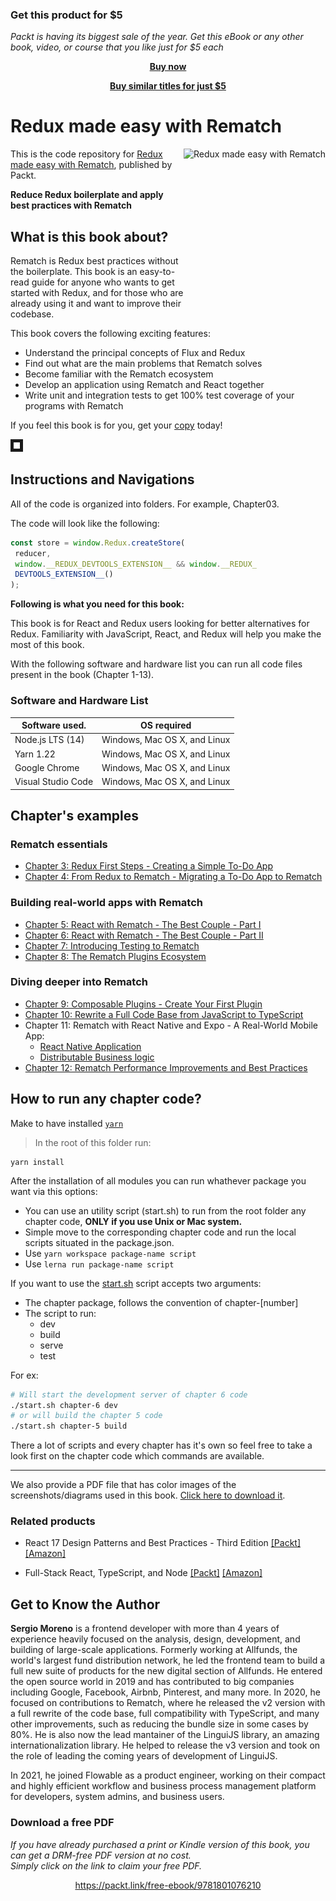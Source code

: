 
### Get this product for $5

<i>Packt is having its biggest sale of the year. Get this eBook or any other book, video, or course that you like just for $5 each</i>


<b><p align='center'>[Buy now](https://packt.link/9781801076210)</p></b>


<b><p align='center'>[Buy similar titles for just $5](https://subscription.packtpub.com/search)</p></b>


# Redux made easy with Rematch

<a href="https://www.packtpub.com/product/redux-made-easy-with-rematch/9781801076210?utm_source=github&utm_medium=repository&utm_campaign=9781801076210"><img src="https://static.packt-cdn.com/products/9781801076210/cover/smaller" alt="Redux made easy with Rematch" height="256px" align="right"></a>

This is the code repository for [Redux made easy with Rematch](https://www.packtpub.com/product/redux-made-easy-with-rematch/9781801076210?utm_source=github&utm_medium=repository&utm_campaign=9781801076210), published by Packt.

**Reduce Redux boilerplate and apply best practices with Rematch**

## What is this book about?
Rematch is Redux best practices without the boilerplate. This book is an easy-to-read guide for anyone who wants to get started with Redux, and for those who are already using it and want to improve their codebase.

This book covers the following exciting features: 
* Understand the principal concepts of Flux and Redux
* Find out what are the main problems that Rematch solves
* Become familiar with the Rematch ecosystem
* Develop an application using Rematch and React together
* Write unit and integration tests to get 100% test coverage of your programs with Rematch

If you feel this book is for you, get your [copy](https://www.amazon.com/dp/1801076219) today!

<a href="https://www.packtpub.com/?utm_source=github&utm_medium=banner&utm_campaign=GitHubBanner"><img src="https://raw.githubusercontent.com/PacktPublishing/GitHub/master/GitHub.png" 
alt="https://www.packtpub.com/" border="5" /></a>


## Instructions and Navigations
All of the code is organized into folders. For example, Chapter03.

The code will look like the following:
```js
const store = window.Redux.createStore(
 reducer,
 window.__REDUX_DEVTOOLS_EXTENSION__ && window.__REDUX_
 DEVTOOLS_EXTENSION__()
);
```

**Following is what you need for this book:**

This book is for React and Redux users looking for better alternatives for Redux. Familiarity with JavaScript, React, and Redux will help you make the most of this book.

With the following software and hardware list you can run all code files present in the book (Chapter 1-13).

### Software and Hardware List

|  Software used.                      | OS required                        |
|  ------------------------------------| -----------------------------------|
|  Node.js LTS (14)                    | Windows, Mac OS X, and Linux       |
|  Yarn 1.22                           | Windows, Mac OS X, and Linux       |
|  Google Chrome                       | Windows, Mac OS X, and Linux       |
|  Visual Studio Code                  | Windows, Mac OS X, and Linux       |


## Chapter's examples

### Rematch essentials
- [Chapter 3: Redux First Steps - Creating a Simple To-Do App](/packages/chapter-3)
- [Chapter 4: From Redux to Rematch - Migrating a To-Do App to Rematch](/packages/chapter-4)

### Building real-world apps with Rematch
- [Chapter 5: React with Rematch - The Best Couple - Part I](/packages/chapter-5)
- [Chapter 6: React with Rematch - The Best Couple - Part II](/packages/chapter-6)
- [Chapter 7: Introducing Testing to Rematch](/packages/chapter-7)
- [Chapter 8: The Rematch Plugins Ecosystem](/packages/chapter-8)

### Diving deeper into Rematch
- [Chapter 9: Composable Plugins - Create Your First Plugin](/packages/chapter-9)
- [Chapter 10: Rewrite a Full Code Base from JavaScript to TypeScript](/packages/chapter-10)
- Chapter 11: Rematch with React Native and Expo - A Real-World Mobile App:
  - [React Native Application](/packages/chapter-11)
  - [Distributable Business logic](/packages/shared-logic)
- [Chapter 12: Rematch Performance Improvements and Best Practices](/packages/chapter-12)


## How to run any chapter code?

Make to have installed [`yarn`](https://classic.yarnpkg.com/lang/en/)
> In the root of this folder run:
```
yarn install
```

After the installation of all modules you can run whathever package you want via this options:
- You can use an utility script (start.sh) to run from the root folder any chapter code, **ONLY if you use Unix or Mac system.**
- Simple move to the corresponding chapter code and run the local scripts situated in the package.json.
- Use `yarn workspace package-name script`
- Use `lerna run package-name script`

If you want to use the [start.sh](/start.sh) script accepts two arguments:
  - The chapter package, follows the convention of chapter-[number]
  - The script to run:
    - dev
    - build
    - serve
    - test

For ex:
```sh
# Will start the development server of chapter 6 code
./start.sh chapter-6 dev
# or will build the chapter 5 code
./start.sh chapter-5 build
```

There a lot of scripts and every chapter has it's own so feel free to take a look first on the chapter code which commands are available.

<hr>

We also provide a PDF file that has color images of the screenshots/diagrams used in this book. [Click here to download it](https://static.packt-cdn.com/downloads/9781801076210_ColorImages.pdf).


### Related products <Other books you may enjoy>
* React 17 Design Patterns and Best Practices - Third Edition [[Packt]](https://www.packtpub.com/product/react-17-design-patterns-and-best-practices-third-edition/9781800560444?utm_source=github&utm_medium=repository&utm_campaign=9781800560444) [[Amazon]](https://www.amazon.com/dp/1800560443)

* Full-Stack React, TypeScript, and Node [[Packt]](https://www.packtpub.com/product/full-stack-react-typescript-and-node/9781839219931?utm_source=github&utm_medium=repository&utm_campaign=9781839219931) [[Amazon]](https://www.amazon.com/dp/1839219939)

## Get to Know the Author
**Sergio Moreno**
is a frontend developer with more than 4 years of experience heavily focused on the analysis, design, development, and building of large-scale applications. Formerly working at Allfunds, the world's largest fund distribution network, he led the frontend team to build a full new suite of products for the new digital section of Allfunds. He entered the open source world in 2019 and has contributed to big companies including Google, Facebook, Airbnb, Pinterest, and many more. In 2020, he focused on contributions to Rematch, where he released the v2 version with a full rewrite of the code base, full compatibility with TypeScript, and many other improvements, such as reducing the bundle size in some cases by 80%. He is also now the lead mantainer of the LinguiJS library, an amazing internationalization library. He helped to release the v3 version and took on the role of leading the coming years of development of LinguiJS.

In 2021, he joined Flowable as a product engineer, working on their compact and highly efficient workflow and business process management platform for developers, system admins, and business users.



### Download a free PDF

 <i>If you have already purchased a print or Kindle version of this book, you can get a DRM-free PDF version at no cost.<br>Simply click on the link to claim your free PDF.</i>
<p align="center"> <a href="https://packt.link/free-ebook/9781801076210">https://packt.link/free-ebook/9781801076210 </a> </p>